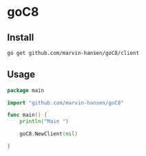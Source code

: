 # goC8


## Install

```Bash
go get github.com/marvin-hansen/goC8/client

```

## Usage 

```Go
package main

import "github.com/marvin-hansen/goC8"

func main() {
	println("Main ")

	goC8.NewClient(nil)

}

```